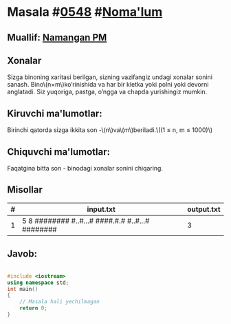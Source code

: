 
<h1>Masala #<a href="https://robocontest.uz/tasks/0548">0548</a> #<a href="https://robocontest.uz/tasks?category=1">Noma'lum</a></h1>
<h2> Muallif: <a href="https://robocontest.uz/profile/namanganpm">Namangan PM</a></h2>
<h2>Xonalar</h2>
<p>Sizga binoning xaritasi berilgan, sizning vazifangiz undagi xonalar sonini sanash. Bino\(n×m\)ko’rinishida va har bir kletka yoki polni yoki devorni anglatadi. Siz yuqoriga, pastga, o’ngga va chapda yurishingiz mumkin.</p>
<h2>Kiruvchi ma'lumotlar:</h2>
<p>Birinchi qatorda sizga ikkita son -\(n\)va\(m\)beriladi.\((1 ≤ n, m ≤ 1000)\)</p>
<h2>Chiquvchi ma'lumotlar:</h2>
<p>Faqatgina bitta son - binodagi xonalar sonini chiqaring.</p>
<h2>Misollar</h2>
<table>
    <thead>
        <tr>
            <th>#</th>
            <th>input.txt</th>
            <th>output.txt</th>
        </tr>
    </thead>
    <tbody>
            <tr>
                <td>1</td>
                <td>5 8
########
#..#...#
####.#.#
#..#...#
########</td>
                <td>3</td>
            </tr>
    </tbody>
    </table>
    
<h2>Javob:</h2>

######
```cpp
#include <iostream>
using namespace std;
int main()
{
    // Masala hali yechilmagan
    return 0;
}
```
